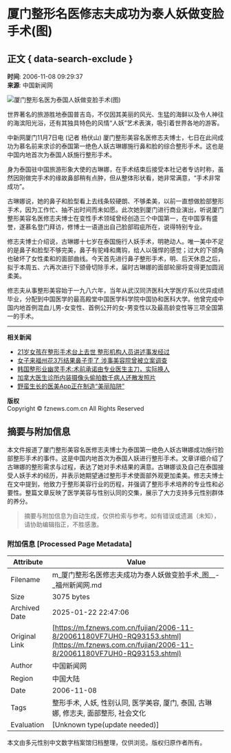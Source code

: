 # 厦门整形名医修志夫成功为泰人妖做变脸手术(图)

## 正文 { data-search-exclude }


**时间**: 2006-11-08 09:29:37  
**来源**: 中国新闻网  

![厦门整形名医为泰国人妖做变脸手术(图)](http://news.fznews.com.cn/newsimages/2006-11-8/U1366P1T1D11451148F21DT20061108005041.jpg)

世界著名的旅游胜地泰国普吉岛，不仅因其美丽的风光、生猛的海鲜以及令人神往的海滨阳光浴，还有其独具特色的风情“人妖”艺术表演，吸引着世界各地的游客。

中新网厦门11月7日电 (记者 杨伏山) 厦门整形美容名医修志夫博士，七日在此间成功为慕名前来求诊的泰国第一绝色人妖古琳娜施行鼻和脸的综合整形手术。这也是中国内地首次为泰国人妖施行整形手术。

身为泰国驻中国旅游形象大使的古琳娜，在手术结束后接受本社记者专访时称，虽然因刚做完手术的缘故鼻部稍有点肿，但从整体形状看，她非常满意，“手术非常成功”。

古琳娜说，她的鼻子和脸型看上去线条较硬朗、不够柔美，以前一直想做脸部整形手术，因为工作忙、抽不出时间而未如愿。此次她到厦门进行商业演出，听说厦门整形美容名医修志夫博士在变性手术领域曾经创造三个中国第一，在中国享有盛誉，遂慕名登门拜访，修博士一语道出自己脸部瑕疵所在，说得特别专业。

修志夫博士介绍说，古琳娜十七岁在泰国施行人妖手术，明艳动人。唯一美中不足的是鼻子和脸型不够完美，鼻子有驼峰和鹰钩，给人以强悍的感觉；过大的下颌角也破坏了女性柔和的面部曲线。今天首先进行鼻子整形手术，明、后天休息之后，拟于本周五、六再次进行下颌骨切除手术，届时古琳娜的面部轮廓将变得更加圆润柔美。

修志夫从事整形美容始于一九八六年，当年从武汉同济医科大学医疗系以优异成绩毕业，分配到中国医学的最高殿堂中国医学科学院中国协和医科大学。他曾完成中国内地首例混血儿男-女变性、首例公开的女-男变性以及最高龄变性等三项全国第一的手术。  

---

**相关新闻**  
- [21岁女孩在整形手术台上去世 整形机构人员讲述事发经过](http://m.fznews.com.cn/dsxw/20201021/5f8f84737303d.shtml)  
- [女子来福州花3万结果鼻子歪了 涉事美容院曾被立案调查](http://m.fznews.com.cn/fzsync/2020-08-06/1004332032498.shtml)  
- [韩国整形业幽灵手术:术前承诺由专业医生主刀，实际换人](http://m.fznews.com.cn/guoji/20200709/5f06958645044.shtml)  
- [加拿大医生诊所内装摄像头偷拍数千病人还散发照片](http://m.fznews.com.cn/dsxw/20200619/5eec642905d5f.shtml)  
- [野蛮生长的医美App正在制造“美丽陷阱”](http://m.fznews.com.cn/fzsync/2020-06-15/1110592015263.shtml)  

**版权**  
Copyright © fznews.com.cn All Rights Reserved
<!-- tcd_original_link https://m.fznews.com.cn/fujian/2006-11-8/20061180VF7UH0-RQ93153.shtml -->


## 摘要与附加信息

<!-- tcd_abstract -->
本文件报道了厦门整形美容名医修志夫博士为泰国第一绝色人妖古琳娜成功施行脸部整形手术的事件。这是中国内地首次为泰国人妖进行整形手术。文章详细介绍了古琳娜的整形需求与过程，表达了她对手术结果的满意。古琳娜谈及自己在泰国接受人妖手术的经历，并表示她期望通过整形手术使面部外观更加柔美。修志夫博士在文中提到，他致力于整形美容行业的历程，并强调了整形手术培养的专业性和必要性。整篇文章反映了医学美容与性别认同的交集，展示了大力支持多元性别群体的养分。
<!-- tcd_abstract_end -->

> 摘要与附加信息为自动生成，仅供检索与参考。如有错误或遗漏（未知），请协助编辑指正，不胜感激。

### 附加信息 [Processed Page Metadata]

| Attribute       | Value                                  |
|-----------------|----------------------------------------|
| Filename        | m_厦门整形名医修志夫成功为泰人妖做变脸手术_图__-_福州新闻网.md                             |
| Size            | 3075 bytes                           |
| Archived Date   | 2025-01-22 22:47:06                             |
| Original Link   | [https://m.fznews.com.cn/fujian/2006-11-8/20061180VF7UH0-RQ93153.shtml](https://m.fznews.com.cn/fujian/2006-11-8/20061180VF7UH0-RQ93153.shtml)                       |
| Author          | 中国新闻网                               |
| Region          | 中国大陆                               |
| Date            | 2006-11-08                                 |
| Tags            | 整形手术, 人妖, 性别认同, 医学美容, 厦门, 泰国, 古琳娜, 修志夫, 面部整形, 社会文化                                 |
| Evaluation            | [Unknown type(update needed)]                                 |
<!-- tcd_table_end -->

本文由多元性别中文数字档案馆归档整理，仅供浏览。版权归原作者所有。
